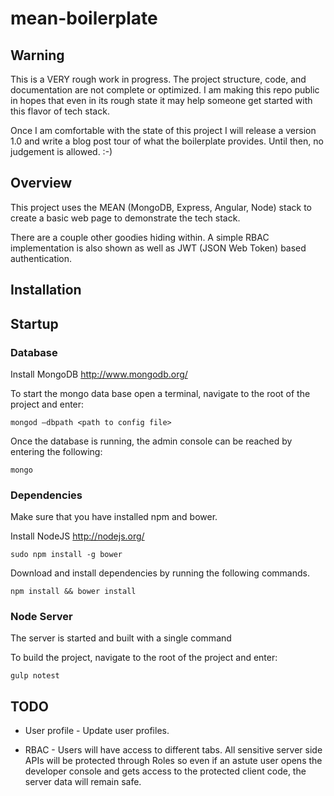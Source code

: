 # mean-boilerplate

## Warning

This is a VERY rough work in progress. The project structure, code, and
documentation are not complete or optimized.
I am making this repo public in hopes that even in its rough state it
may help someone get started with this flavor of tech stack.

Once I am comfortable with the state of this project I will release a
version 1.0 and write a blog post tour of what the boilerplate provides.
Until then, no judgement is allowed. :-)

## Overview

This project uses the MEAN (MongoDB, Express, Angular, Node) stack to create a basic web page to
demonstrate the tech stack.

There are a couple other goodies hiding within. A simple RBAC implementation is also shown as well
as JWT (JSON Web Token) based authentication.

## Installation

## Startup

### Database

Install MongoDB http://www.mongodb.org/

To start the mongo data base open a terminal, navigate to the root of the project and enter:

    mongod —dbpath <path to config file>


Once the database is running, the admin console can be reached by entering the following:

    mongo

### Dependencies

Make sure that you have installed npm and bower.

Install NodeJS http://nodejs.org/

    sudo npm install -g bower

Download and install dependencies by running the following commands.

    npm install && bower install

### Node Server

The server is started and built with a single command

To build the project, navigate to the root of the project and enter:

    gulp notest


## TODO

* User profile - Update user profiles.

* RBAC - Users will have access to different tabs. All sensitive server side APIs will be protected through Roles so
even if an astute user opens the developer console and gets access to the protected client code, the server data will
remain safe.



